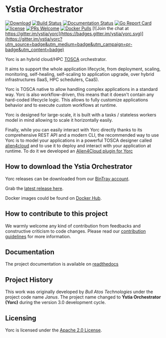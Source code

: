 # Ystia Orchestrator

[![Download](https://api.bintray.com/packages/ystia/yorc-engine/distributions/images/download.svg?version=3.2.2)](https://bintray.com/ystia/yorc-engine/distributions/3.2.2/link) [![Build Status](https://travis-ci.org/ystia/yorc.svg?branch=release/3.2)](https://travis-ci.org/ystia/yorc) [![Documentation Status](https://readthedocs.org/projects/yorc/badge/?version=latest)](http://yorc.readthedocs.io/en/latest/?badge=latest) [![Go Report Card](https://goreportcard.com/badge/github.com/ystia/yorc)](https://goreportcard.com/report/github.com/ystia/yorc) [![license](https://img.shields.io/github/license/ystia/yorc.svg)](https://github.com/ystia/yorc/blob/develop/LICENSE) [![PRs Welcome](https://img.shields.io/badge/PRs-welcome-brightgreen.svg?style=flat-square)](http://makeapullrequest.com) [![Docker Pulls](https://img.shields.io/docker/pulls/ystia/yorc.svg?style=flat)](https://hub.docker.com/r/ystia/yorc) [![Join the chat at https://gitter.im/ystia/yorc](https://badges.gitter.im/ystia/yorc.svg)](https://gitter.im/ystia/yorc?utm_source=badge&utm_medium=badge&utm_campaign=pr-badge&utm_content=badge)

Yorc is an hybrid cloud/HPC [TOSCA](http://docs.oasis-open.org/tosca/TOSCA-Simple-Profile-YAML/v1.2/TOSCA-Simple-Profile-YAML-v1.2.html) orchestrator.

It aims to support the whole application lifecycle, from deployment, scaling, monitoring, self-healing, self-scaling to application upgrade, over hybrid infrastructures (IaaS, HPC schedulers, CaaS).

Yorc is TOSCA native to allow handling complex applications in a standard way. Yorc is also workflow-driven,
this means that it doesn't contain any hard-coded lifecycle logic. This allows to fully customize applications behavior and to execute custom workflows at runtime.

Yorc is designed for large-scale, it is built with a tasks / stateless workers model in mind allowing to scale it
horizontally easily.

Finally, while you can easily interact with Yorc directly thanks to its comprehensive REST API and a modern CLI,
the recommended way to use Yorc is to model your applications in a powerful TOSCA designer called [alien4cloud](https://alien4cloud.github.io) and to use it to deploy and interact with your application at runtime. To do it
we developed an [Alien4Cloud plugin for Yorc](https://github.com/ystia/yorc-a4c-plugin)

## How to download the Ystia Orchestrator

Yorc releases can be downloaded from our [BinTray account](https://bintray.com/ystia/yorc-engine/distributions).

Grab the [latest release here](https://bintray.com/ystia/yorc-engine/distributions/_latestVersion).

Docker images could be found on [Docker Hub](https://hub.docker.com/r/ystia/yorc).

## How to contribute to this project

We warmly welcome any kind of contribution from feedbacks and constructive criticism to code changes.
Please read our [contribution guidelines](CONTRIBUTING.md) for more information.

## Documentation

The project documentation is available on [readthedocs](http://yorc.readthedocs.io/en/latest/)

## Project History

This work was originally developed by _Bull Atos Technologies_ under the project code name _Janus_. The project name changed to __Ystia Orchestrator **(Yorc)**__ during the version 3.0 development cycle.

## Licensing

Yorc is licensed under the [Apache 2.0 License](LICENSE).
